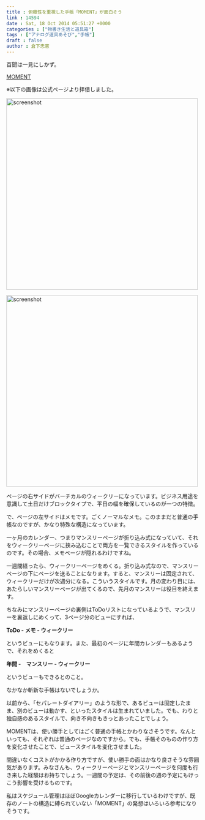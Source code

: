 ```yaml
---
title : 俯瞰性を重視した手帳「MOMENT」が面白そう
link : 14594
date : Sat, 18 Oct 2014 05:51:27 +0000
categories : ["物書き生活と道具箱"]
tags : ["アナログ道具あそび","手帳"]
draft : false
author : 倉下忠憲
---
```


百聞は一見にしかず。

<a href="http://greetinglife.co.jp/moment/">MOMENT</a>

※以下の画像は公式ページより拝借しました。

<a href="https://rashita.net/blog/wp-content/uploads/2014/10/screenshot29.png"><img src="https://rashita.net/blog/wp-content/uploads/2014/10/screenshot29.png" alt="screenshot" width="500" height="" class="alignnone size-full wp-image-14595" /></a>

<a href="https://rashita.net/blog/wp-content/uploads/2014/10/screenshot30.png"><img src="https://rashita.net/blog/wp-content/uploads/2014/10/screenshot30.png" alt="screenshot" width="500" height="" class="alignnone size-large wp-image-14596" /></a>

ページの右サイドがバーチカルのウィークリーになっています。ビジネス用途を意識して土日だけブロックタイプで、平日の幅を確保しているのが一つの特徴。

で、ページの左サイドはメモです。ごくノーマルなメモ。このままだと普通の手帳なのですが、かなり特殊な構造になっています。

一ヶ月のカレンダー、つまりマンスリーページが折り込み式になっていて、それをウィークリーページに挟み込むことで両方を一覧できるスタイルを作っているのです。その場合、メモページが隠れるわけですね。

一週間経ったら、ウィークリーページをめくる。折り込み式なので、マンスリーページの下にページを送ることになります。すると、マンスリーは固定されて、ウィークリーだけが次週分になる。こういうスタイルです。月の変わり目には、あたらしいマンスリーページが出てくるので、先月のマンスリーは役目を終えます。

ちなみにマンスリーページの裏側はToDoリストになっているようで、マンスリーを裏返しにめくって、3ページ分のビューにすれば、

<strong>ToDo - メモ - ウィークリー</strong>

というビューにもなります。また、最初のページに年間カレンダーもあるようで、それをめくると

<strong>年間 -　マンスリー - ウィークリー</strong>

というビューもできるとのこと。

なかなか斬新な手帳はないでしょうか。

以前から、「セパレートダイアリー」のような形で、あるビューは固定したまま、別のビューは動かす、といったスタイルは生まれていました。でも、わりと独自感のあるスタイルで、向き不向きもきっとあったことでしょう。

MOMENTは、使い勝手としてはごく普通の手帳とかわりなさそうです。なんといっても、それぞれは普通のページなのですから。でも、手帳そのものの作り方を変化させたことで、ビュースタイルを変化させました。

間違いなくコストがかかる作り方ですが、使い勝手の面はかなり良さそうな雰囲気があります。みなさんも、ウィークリーページとマンスリーページを何度も行き来した経験はお持ちでしょう。一週間の予定は、その前後の週の予定にもけっこう影響を受けるものです。

私はスケジュール管理はほぼGoogleカレンダーに移行しているわけですが、既存のノートの構造に縛られていない「MOMENT」の発想はいろいろ参考になりそうです。

